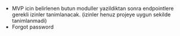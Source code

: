 
- MVP icin belirlenen butun moduller yazildiktan sonra endpointlere gerekli izinler tanimlanacak.
        (izinler henuz projeye uygun sekilde tanimlanmadi)
- Forgot password